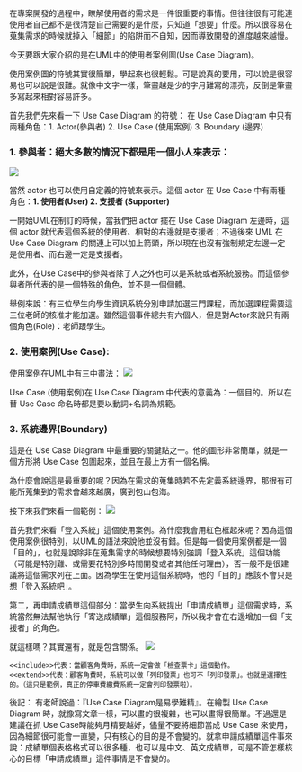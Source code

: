 在專案開發的過程中，瞭解使用者的需求是一件很重要的事情。但往往很有可能連使用者自己都不是很清楚自己需要的是什麼，只知道「想要」什麼。所以很容易在蒐集需求的時候就掉入「細節」的陷阱而不自知，因而導致開發的進度越來越慢。
  
今天要跟大家介紹的是在UML中的使用者案例圖(Use Case Diagram)。
  
使用案例圖的符號其實很簡單，學起來也很輕鬆。可是說真的要用，可以說是很容易也可以說是很難。就像中文字一樣，筆畫越是少的字月難寫的漂亮，反倒是筆畫多寫起來相對容易許多。
  
首先我們先來看一下 Use Case Diagram 的符號：
在 Use Case Diagram 中只有兩種角色：1. Actor(參與者) 2. Use Case (使用案例) 3. Boundary (邊界)
  
### 1. 參與者：絕大多數的情況下都是用一個小人來表示：
![][Actor]
  
  
當然 actor 也可以使用自定義的符號來表示。這個 actor 在 Use Case 中有兩種角色：**1. 使用者(User) 2. 支援者 (Supporter)**
  
一開始UML在制訂的時候，當我們把 actor 擺在 Use Case Diagram 左邊時，這個 actor 就代表這個系統的使用者、相對的右邊就是支援者；不過後來 UML 在 Use Case Diagram 的關連上可以加上箭頭，所以現在也沒有強制規定左邊一定是使用者、而右邊一定是支援者。
  
此外，在Use Case中的參與者除了人之外也可以是系統或者系統服務。而這個參與者所代表的是一個特殊的角色，並不是一個個體。
  
舉例來說：有三位學生向學生資訊系統分別申請加選三門課程，而加選課程需要這三位老師的核准才能加選。雖然這個事件總共有六個人，但是對Actor來說只有兩個角色(Role)：老師跟學生。
  
### 2. 使用案例(Use Case):  
使用案例在UML中有三中畫法：
![][UseCase]
  
Use Case (使用案例)在 Use Case Diagram 中代表的意義為：一個目的。所以在替 Use Case 命名時都是要以動詞+名詞為規範。
  
  
### 3. 系統邊界(Boundary)
這是在 Use Case Diagram 中最重要的關鍵點之一。他的圖形非常簡單，就是一個方形將 Use Case 包圍起來，並且在最上方有一個名稱。
  
為什麼會說這是最重要的呢？因為在需求的蒐集時若不先定義系統邊界，那很有可能所蒐集到的需求會越來越廣，廣到包山包海。
  
接下來我們來看一個範例：
![][Boundary]
  
首先我們來看「登入系統」這個使用案例。為什麼我會用紅色框起來呢？因為這個使用案例很特別，以UML的語法來說他並沒有錯。但是每一個使用案例都是一個「目的」，也就是說除非在蒐集需求的時候想要特別強調「登入系統」這個功能（可能是特別難、或需要花特別多時間開發或者其他任何理由），否一般不是很建議將這個需求列在上面。因為學生在使用這個系統時，他的「目的」應該不會只是想「登入系統吧」。
  
第二，再申請成績單這個部分：當學生向系統提出「申請成績單」這個需求時，系統當然無法幫他執行「寄送成績單」這個服務阿，所以我才會在右邊增加一個「支援者」的角色。
  
就這樣嗎？其實還有，就是包含關係。
![][Boundary_Relation]
  
  
	<<include>>代表：當顧客角費時，系統一定會做「檢查票卡」這個動作。
	<<extend>>代表：顧客角費時，系統可以做「列印發票」也可不「列印發票」。也就是選擇性的。（這只是範例，真正的停車費繳費系統一定會列印發票啦）。
  
後記：
有老師說過：『Use Case Diagram是易學難精』。在繪製 Use Case Diagram 時，就像寫文章一樣，可以畫的很複雜，也可以畫得很簡單。不過還是建議在抓 Use Case時能夠月精要越好，儘量不要將細節當成 Use Case 來使用，因為細節很可能會一直變，只有核心的目的是不會變的。就拿申請成績單這件事來說：成績單個表格格式可以很多種，也可以是中文、英文成績單，可是不管怎樣核心的目標「申請成績單」這件事情是不會變的。


  

[Actor]: <https://www.dropbox.com/s/jmbfiymrzg99i9e/Day19-Actor.png?dl=1>
[UseCase]: <https://www.dropbox.com/s/wmehqg71ebaos2z/Day19-UML_use_case.png?dl=1>
[Boundary]: <https://www.dropbox.com/s/w8ec2c2mbije1l9/Day19-UML_boundary.png?dl=1>
[Boundary_Relation]: <https://www.dropbox.com/s/s7ql2tbx71q2n2p/Day19-UML_boundary_relation.png?dl=1>